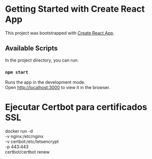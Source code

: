 # Getting Started with Create React App

This project was bootstrapped with [Create React App](https://github.com/facebook/create-react-app).

## Available Scripts

In the project directory, you can run:

### `npm start`

Runs the app in the development mode.\
Open [http://localhost:3000](http://localhost:3000) to view it in the browser.

# Ejecutar Certbot para certificados SSL
docker run -d \
  -v nginx:/etc/nginx \
  -v certbot:/etc/letsencrypt \
  -p 443:443 \
  certbot/certbot renew